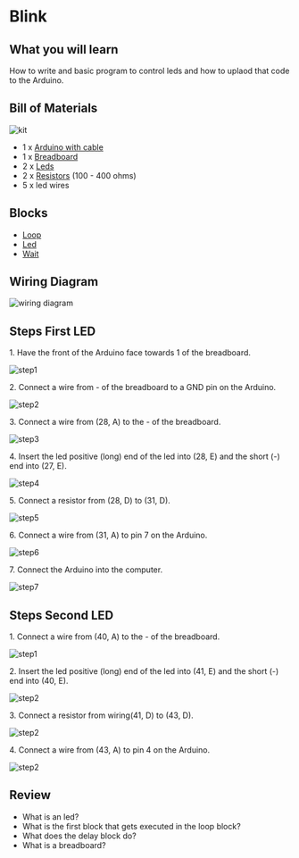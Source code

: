 # Blink
[comment]: <> (Put video here)

## What you will learn

How to write and basic program to control leds and how to uplaod that code to the Arduino.

## Bill of Materials

![kit](../assets/blink/kit.jpg)

- 1 x [Arduino with cable](what-is-an-arduino.html)
- 1 x [Breadboard](/addons.html#breadboard)
- 2 x [Leds](/addons.html#led)
- 2 x [Resistors](/addons.html#resistor) (100 - 400 ohms)
- 5 x led wires

## Blocks

- [Loop](/blocks.html#loop)
- [Led](/blocks.html#led)
- [Wait](/blocks.html#wait)

## Wiring Diagram

![wiring diagram](../assets/blink/wiring-diagram.png)


## Steps First LED

1\. Have the front of the Arduino face towards 1 of the breadboard.

![step1](../assets/blink/wiring-first-led/step1.jpg)

2\. Connect a wire from - of the breadboard to a GND pin on the Arduino.

![step2](../assets/blink/wiring-first-led/step2.jpg)

3\. Connect a wire from (28, A) to the - of the breadboard.

![step3](../assets/blink/wiring-first-led/step3.jpg)

4\. Insert the led positive (long) end of the led into (28, E) and the short (-) end into (27, E).

![step4](../assets/blink/wiring-first-led/step4.jpg)

5\. Connect a resistor from (28, D) to (31, D).

![step5](../assets/blink/wiring-first-led/step5.jpg)

6\. Connect a wire from (31, A) to pin 7 on the Arduino.

![step6](../assets/blink/wiring-first-led/step6.jpg)

7\. Connect the Arduino into the computer.

![step7](../assets/blink/wiring-first-led/step7.jpg)

## Steps Second LED

1\. Connect a wire from (40, A) to the - of the breadboard.

![step1](../assets/blink/wiring-second-led/step1.jpg)


2\. Insert the led positive (long) end of the led into (41, E) and the short (-) end into (40, E).

![step2](../assets/blink/wiring-second-led/step2.jpg)

3\. Connect a resistor from wiring(41, D) to (43, D).

![step2](../assets/blink/wiring-second-led/step3.jpg)

4\. Connect a wire from (43, A) to pin 4 on the Arduino.

![step2](../assets/blink/wiring-second-led/step4.jpg)


## Review

- What is an led?
- What is the first block that gets executed in the loop block?
- What does the delay block do?
- What is a breadboard?
